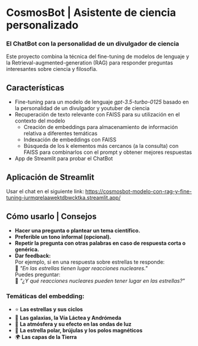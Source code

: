 # CosmosBot | Asistente de ciencia personalizado

### El ChatBot con la personalidad de un divulgador de ciencia

Este proyecto combina la técnica del fine-tuning de modelos de lenguaje y la Retrieval-augmented-generation (RAG) para responder preguntas interesantes sobre ciencia y filosofía. 

## Características

- Fine-tuning para un modelo de lenguaje *gpt-3.5-turbo-0125* basado en la personalidad de un divulgador y youtuber de ciencia
- Recuperación de texto relevante con FAISS para su utilización en el contexto del modelo
    - Creación de embeddings para almacenamiento de información relativa a diferentes temáticas 
    - Indexación de embeddings con FAISS
    - Búsqueda de los k elementos más cercanos (a la consulta) con FAISS para combinarlos con el prompt y obtener mejores respuestas
- App de Streamlit para probar el ChatBot

## Aplicación de Streamlit
Usar el chat en el siguiente link: https://cosmosbot-modelo-con-rag-y-fine-tuning-iurmqrelaawektdbwcktka.streamlit.app/

## Cómo usarlo | Consejos
- **Hacer una pregunta o plantear un tema científico.**
- **Preferible un tono informal (opcional).**
- **Repetir la pregunta con otras palabras en caso de respuesta corta o genérica.**  
- **Dar feedback:**  
  Por ejemplo, si en una respuesta sobre estrellas te responde:  
  💬 *"En las estrellas tienen lugar reacciones nucleares."*  
  Puedes preguntar:  
  💬 *"¿Y qué reacciones nucleares pueden tener lugar en las estrellas?"*

### Temáticas del embedding:  
- ⭐ **Las estrellas y sus ciclos**  
- 🌌 **Las galaxias, la Vía Láctea y Andrómeda**  
- 🌈 **La atmósfera y su efecto en las ondas de luz**  
- 🧭 **La estrella polar, brújulas y los polos magnéticos**  
- 🌍 **Las capas de la Tierra**
